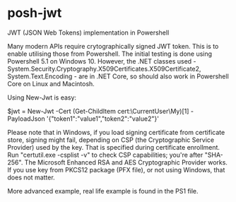 
# posh-jwt
JWT (JSON Web Tokens) implementation in Powershell

Many modern APIs require crytographically signed JWT token. This is to enable utilising those from Powershell. The initial testing is done using Powershell 5.1 on Windows 10. However, the .NET classes used - System.Security.Cryptography.X509Certificates.X509Certificate2, System.Text.Encoding - are in .NET Core, so should also work in Powershell Core on Linux and Macintosh.

Using New-Jwt is easy:

$jwt = New-Jwt -Cert (Get-ChildItem cert:\CurrentUser\My)[1] -PayloadJson '{"token1":"value1","token2":"value2"}'

Please note that in Windows, if you load signing certificate from certificate store, signing might fail, depending on CSP (the Cryptographic Service Provider) used by the key. That is specified during certificate enrollment. Run "certutil.exe -csplist -v" to check CSP capabilities; you're after "SHA-256". The Microsoft Enhanced RSA and AES Cryptographic Provider works. If you use key from PKCS12 package (PFX file), or not using Windows, that does not matter.

More advanced example, real life example is found in the PS1 file.
